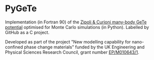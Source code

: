 # PyGeTe
Implementation (in Fortran 90) of the [Zipoli & Curioni many-body GeTe potential](https://iopscience.iop.org/article/10.1088/1367-2630/15/12/123006) optimised for Monte Carlo simulations (in Python). Labelled by GitHub as a C project. 

Developed as part of the project "New modelling capability for nano-confined phase change materials" funded by the UK Engineering and Physical Sciences Research Council, grant number [EP/M010643/1](https://gow.epsrc.ukri.org/NGBOViewGrant.aspx?GrantRef=EP/M010643/1).

